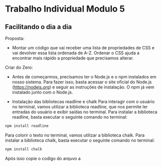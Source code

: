 # Trabalho Individual Modulo 5
## Facilitando o dia a dia

Proposta:
- Montar um código que vai receber uma lista de propriedades de CSS e vai devolver essa lista ordenada de A-Z. Ordenar o CSS ajuda a encontrar mais rápido a propriedade que precisamos alterar.

Criar do Zero:

- Antes de começarmos, precisamos ter o Node.js e o npm instalados em nosso sistema. Para fazer isso, basta acessar o site oficial do Node.js (https://nodejs.org) e seguir as instruções de instalação. O npm já vem instalado junto com o Node.js.

- Instalação das bibliotecas readline e chalk
Para interagir com o usuário no terminal, vamos utilizar a biblioteca readline, que nos permite ler entradas do usuário e exibir saídas no terminal. Para instalar a biblioteca readline, basta executar o seguinte comando no terminal:

```sh
npm install readline
```

Para colorir o texto no terminal, vamos utilizar a biblioteca chalk. Para instalar a biblioteca chalk, basta executar o seguinte comando no terminal:

```sh
npm install chalk
```

Após isso copie o codigo do arquvo a
